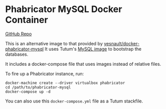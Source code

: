 # Phabricator MySQL Docker Container

[GitHub Repo](https://github.com/artburkart/phabricator-mysql)


This is an alternative image to that provided by [yesnault/docker-phabricator-mysql](https://hub.docker.com/r/yesnault/docker-phabricator-mysql/)
It uses Tutum's [MySQL image](https://hub.docker.com/r/yesnault/docker-phabricator-mysql/) to bootstrap the databases.

It includes a docker-compose file that uses images instead of relative files.

To fire up a Phabricator instance, run:

```console
docker-machine create --driver virtualbox phabricator
cd /path/to/phabricator-mysql
docker-compose up -d
```

You can also use this `docker-compose.yml` file as a Tutum stackfile.
